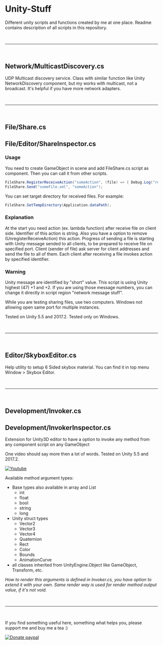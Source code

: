 # Unity-Stuff
Different unity scripts and functions created by me at one place. Readme contains description of all scripts in this repository.

<br>

***

<br>

## Network/MulticastDiscovery.cs
UDP Multicast discovery service. Class with similar function like Unity NetworkDiscovery component, but my works with multicast, not a broadcast. It's helpful if you have more network adapters.

<br>

***

<br>

## File/Share.cs
## File/Editor/ShareInspector.cs

### Usage
You need to create GameObject in scene and add FileShare.cs script as component. Then you can call it from other scripts.

```c#
FileShare.RegisterReceiveAction("someAction", (file) => { Debug.Log("received file: " + file); });
FileShare.Send("someFile.xml", "someAction");
```

You can set target directory for received files. For example:
```c#
FileShare.SetTempDirectory(Application.dataPath);
```

### Explanation
At the start you need action (ex. lambda function) after receive file on client side. Identifier of this action is string. Also you have a option to remove (UnregisterReceiveAction) this action. Progress of sending a file is starting with Unity message sended to all clients, to be prepared to receive file on specified port. Client (sender of file) ask server for client addresses and send the file to all of them. Each client after receiving a file invokes action by specified identifier.

### Warning
Unity message are identified by "short" value. This script is using Unity highest (47) +1 and +2. If you are using those message numbers, you can change it directly in script region "network message stuff".

While you are testing sharing files, use two computers. Windows not allowing open same port for multiple instances.

Tested on Unity 5.5 and 2017.2. Tested only on Windows.

<br>

***

<br>

## Editor/SkyboxEditor.cs
Help utility to setup 6 Sided skybox material. You can find it in top menu Window > Skybox Editor.

<br>

***

<br>

## Development/Invoker.cs
## Development/InvokerInspector.cs
Extension for Unity3D editor to have a option to invoke any method from any component script on any GameObject

One video should say more then a lot of words. Tested on Unity 5.5 and 2017.2.

[![Youtube](http://img.youtube.com/vi/JZ4mGmtQTvA/0.jpg)](http://www.youtube.com/watch?v=JZ4mGmtQTvA)

Available method argument types:
* Base types also available in array and List
  * int
  * float
  * bool
  * string
  * long
* Unity struct types
  * Vector2
  * Vector3
  * Vector4
  * Quaternion
  * Rect
  * Color
  * Bounds
  * AnimationCurve
* all classes inherited from UnityEngine.Object like GameObject, Transform, etc.

_How to render this arguments is defined in Invoker.cs, you have option to extend it with your own. Same render way is used for render method output value, if it's not void._

<br>

***

<br>

If you find something useful here, something what helps you, please support me and buy me a tea :)

[![Donate paypal](https://www.paypalobjects.com/en_US/i/btn/btn_donateCC_LG.gif)](https://www.paypal.me/MichalStefanak)
